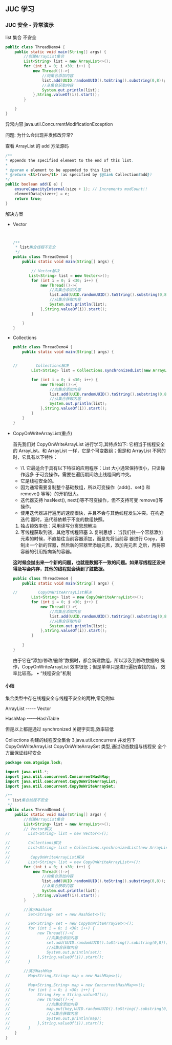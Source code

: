 ## JUC 学习

### JUC 安全 - 异常演示

list 集合 不安全

```java
public class ThreadDemo4 {
    public static void main(String[] args) {
        //创建ArrayList集合
        List<String> list = new ArrayList<>();
        for (int i = 0; i <30; i++) {
            new Thread(()->{
                //向集合添加内容
                list.add(UUID.randomUUID().toString().substring(0,8));
                //从集合获取内容
                System.out.println(list);
            },String.valueOf(i)).start();
        }

    }
}
```



异常内容 java.util.ConcurrentModificationException

问题: 为什么会出现并发修改异常?

查看 ArrayList 的 add 方法源码 

```java
/**
* Appends the specified element to the end of this list.
*
* @param e element to be appended to this list
* @return <tt>true</tt> (as specified by {@link Collection#add})
*/
public boolean add(E e) {
    ensureCapacityInternal(size + 1); // Increments modCount!!
    elementData[size++] = e;
    return true;
}

```



解决方案

- Vector 

  ```java
  
  
  /**
   * list集合线程不安全
   */
  public class ThreadDemo4 {
      public static void main(String[] args) {
  
          // Vector解决
         List<String> list = new Vector<>();
          for (int i = 0; i <30; i++) {
              new Thread(()->{
                  //向集合添加内容
                  list.add(UUID.randomUUID().toString().substring(0,8));
                  //从集合获取内容
                  System.out.println(list);
              },String.valueOf(i)).start();
          }
  
      }
  }
  
  ```

  

- Collections

  ```java
  public class ThreadDemo4 {
      public static void main(String[] args) {
  
  
  //        Collections解决
          List<String> list = Collections.synchronizedList(new ArrayList<>());
  
          for (int i = 0; i <30; i++) {
              new Thread(()->{
                  //向集合添加内容
                  list.add(UUID.randomUUID().toString().substring(0,8));
                  //从集合获取内容
                  System.out.println(list);
              },String.valueOf(i)).start();
          }
      }
  }
  
  ```

- CopyOnWriteArrayList(重点)

  首先我们对 CopyOnWriteArrayList 进行学习,其特点如下: 它相当于线程安全的 ArrayList。和 ArrayList 一样，它是个可变数组；但是和 ArrayList 不同的时，它具有以下特性：

  - \1. 它最适合于具有以下特征的应用程序：List 大小通常保持很小，只读操作远多 于可变操作，需要在遍历期间防止线程间的冲突。
  - 它是线程安全的。
  - 因为通常需要复制整个基础数组，所以可变操作（add()、set() 和 remove()  等等）的开销很大。
  - 迭代器支持 hasNext(), next()等不可变操作，但不支持可变 remove()等操作。
  - 使用迭代器进行遍历的速度很快，并且不会与其他线程发生冲突。在构造迭代 器时，迭代器依赖于不变的数组快照。

  1. 独占锁效率低：采用读写分离思想解决
  2.  写线程获取到锁，其他写线程阻塞 3. 复制思想： 当我们往一个容器添加元素的时候，不直接往当前容器添加，而是先将当前容 器进行 Copy，复制出一个新的容器，然后新的容器里添加元素，添加完元素 之后，再将原容器的引用指向新的容器。

  **这时候会抛出来一个新的问题，也就是数据不一致的问题。如果写线程还没来 得及写会内存，其他的线程就会读到了脏数据。**

  ```java
  public class ThreadDemo4 {
      public static void main(String[] args) {
  
  //         CopyOnWriteArrayList解决
          List<String> list = new CopyOnWriteArrayList<>();
          for (int i = 0; i <30; i++) {
              new Thread(()->{
                  //向集合添加内容
                  list.add(UUID.randomUUID().toString().substring(0,8));
                  //从集合获取内容
                  System.out.println(list);
              },String.valueOf(i)).start();
          }
          
      }
  }
  
  ```

  由于它在“添加/修改/删除”数据时，都会新建数组，所以涉及到修改数据的 操作，CopyOnWriteArrayList 效率很低；但是单单只是进行遍历查找的话， 效率比较高。 • “线程安全”机制

#### 小结

集合类型中存在线程安全与线程不安全的两种,常见例如:

ArrayList ----- Vector

 HashMap -----HashTable

但是以上都是通过 synchronized 关键字实现,效率较低

Collections 构建的线程安全集合 3.java.util.concurrent 并发包下 CopyOnWriteArrayList CopyOnWriteArraySet 类型,通过动态数组与线程安 全个方面保证线程安全

```java
package com.atguigu.lock;

import java.util.*;
import java.util.concurrent.ConcurrentHashMap;
import java.util.concurrent.CopyOnWriteArrayList;
import java.util.concurrent.CopyOnWriteArraySet;

/**
 * list集合线程不安全
 */
public class ThreadDemo4 {
    public static void main(String[] args) {
        //创建ArrayList集合
        List<String> list = new ArrayList<>();
        // Vector解决
//        List<String> list = new Vector<>();

//        Collections解决
//        List<String> list = Collections.synchronizedList(new ArrayList<>());
//
//         CopyOnWriteArrayList解决
//        List<String> list = new CopyOnWriteArrayList<>();
        for (int i = 0; i <30; i++) {
            new Thread(()->{
                //向集合添加内容
                list.add(UUID.randomUUID().toString().substring(0,8));
                //从集合获取内容
                System.out.println(list);
            },String.valueOf(i)).start();
        }

        //演示Hashset
//        Set<String> set = new HashSet<>();

//        Set<String> set = new CopyOnWriteArraySet<>();
//        for (int i = 0; i <30; i++) {
//            new Thread(()->{
//                //向集合添加内容
//                set.add(UUID.randomUUID().toString().substring(0,8));
//                //从集合获取内容
//                System.out.println(set);
//            },String.valueOf(i)).start();
//        }

        //演示HashMap
//        Map<String,String> map = new HashMap<>();

//        Map<String,String> map = new ConcurrentHashMap<>();
//        for (int i = 0; i <30; i++) {
//            String key = String.valueOf(i);
//            new Thread(()->{
//                //向集合添加内容
//                map.put(key,UUID.randomUUID().toString().substring(0,8));
//                //从集合获取内容
//                System.out.println(map);
//            },String.valueOf(i)).start();
//        }
    }
}

```

